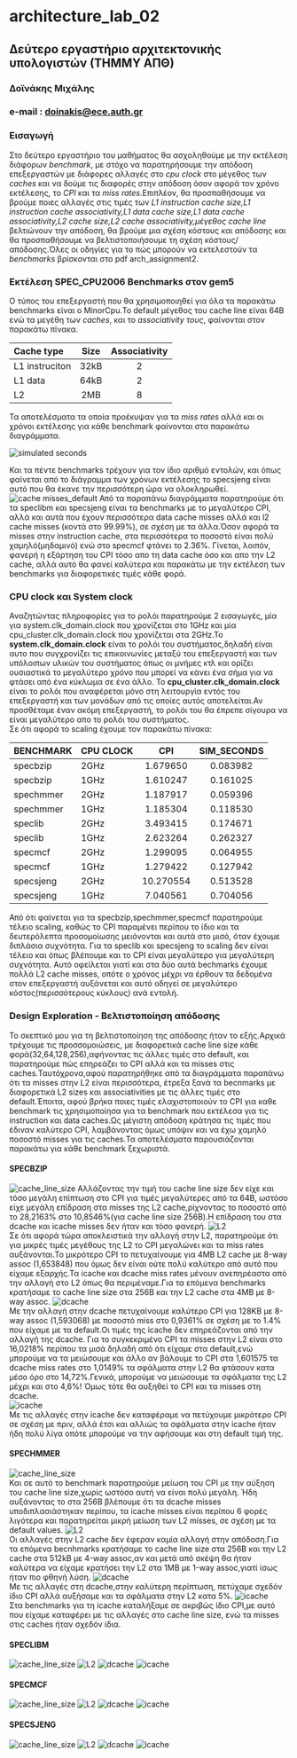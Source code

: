 # architecture_lab_02 
## **Δεύτερο εργαστήριο αρχιτεκτονικής υπολογιστών (ΤΗΜΜΥ ΑΠΘ)** 
### Δοϊνάκης Μιχάλης 
### e-mail : doinakis@ece.auth.gr
### Εισαγωγή
Στο δεύτερο εργαστήριο του μαθήματος θα ασχοληθούμε με την εκτέλεση διάφορων _benchmark_, με στόχο να παρατηρήσουμε την απόδοση επεξεργαστών με διάφορες αλλαγές στο _cpu clock_ στο μέγεθος των _caches_ και να δούμε τις διαφορές στην απόδοση όσον αφορά τον χρόνο εκτέλεσης, το _CPI_ και τα _miss rates_.Επιπλέον, θα προσπαθήσουμε να βρούμε ποιες αλλαγές στις τιμές των _L1 instruction cache size,L1 instruction cache associativity,L1 data cache size,L1 data cache associativity,L2 cache size,L2 cache associativity,μέγεθος cache line_ βελτιώνουν την απόδοση, θα βρούμε μια σχέση κόστους και απόδοσης και θα προσπαθήσουμε να βελτιστοποιήσουμε τη σχέση κόστους/απόδοσης.Όλες οι οδηγίες για το πώς μπορούν να εκτελεστούν τα _benchmarks_ βρίσκονται στο pdf arch_assignment2.

### Εκτέλεση SPEC_CPU2006 Benchmarks στον gem5
Ο τύπος του επεξεργαστή που θα χρησιμοποιηθεί για όλα τα παρακάτω benchmarks είναι ο MinorCpu.Το default μέγεθος του cache line είναι 64B ενώ τα μεγέθη των _caches_, και το _associativity τους_, φαίνονται στον παρακάτω πίνακα.  

| Cache type     | Size    | Associativity  |
| :------------- | :-----: | :------------: |
| L1 instruciton | 32kB    |       2        |  
| L1 data        | 64kB    |       2        |
| L2             | 2MB     |       8        |  

Τα αποτελέσματα τα οποία προέκυψαν για τα _miss rates_ αλλά και οι χρόνοι εκτέλεσης για κάθε benchmark φαίνονται στα παρακάτω διαγράμματα.  

![simulated seconds](https://github.com/doinakis/architecture_lab_01/blob/master/architecture_lab_02/diagrams/default/sim_seconds.png)  

Και τα πέντε benchmarks τρέχουν για τον ίδιο αριθμό εντολών, και όπως φαίνεται από το διάγραμμα των χρόνων εκτέλεσης το specsjeng είναι αυτό που θα έκανε την περισσότερη ώρα να ολοκληρωθεί.  
![cache misses_default](https://github.com/doinakis/architecture_lab_01/blob/master/architecture_lab_02/diagrams/default/default.png)
Από τα παραπάνω διαγράμματα παρατηρούμε ότι τα speclibm και specsjeng είναι τα benchmarks με το μεγαλύτερο CPI, αλλά και αυτά που έχουν περισσότερα data cache misses αλλά και l2 cache misses (κοντά στο 99.99%), σε σχέση με τα άλλα.Όσον αφορά τα misses στην instruction cache, στα περισσότερα το ποσοστό είναι πολύ χαμηλό(μηδαμινό)  ενώ στο specmcf φτάνει το 2.36%. Γίνεται, λοιπόν, φανερή η εξάρτηση του CPI τόσο απο τη data cache όσο και απο την L2 cache, αλλά αυτό θα φανεί καλύτερα και παρακάτω με την εκτέλεση των benchmarks για διαφορετικές τιμές κάθε φορά.    

### CPU clock και System clock
Αναζητώντας πληροφορίες για το ρολόι παρατηρούμε 2 εισαγωγές, μία για system.clk_domain.clock που χρονίζεται στο 1GHz και μία cpu_cluster.clk_domain.clock που χρονίζεται στα 2GHz.To **system.clk_domain.clock** είναι το ρολόι του συστήματος,δηλαδή είναι αυτο που συγχρονίζει τις επικοινωνίες μεταξύ του επεξεργαστή και των υπόλοιπων υλικών του συστήματος όπως οι μνήμες κτλ και ορίζει ουσιαστικά το μεγαλύτερο χρόνο που μπορεί να κάνει ένα σήμα για να φτάσει από ένα κύκλωμα σε ένα άλλο. Το **cpu_cluster.clk_domain.clock** είναι το ρολόι που αναφέρεται μόνο στη λειτουργία εντός του επεξεργαστή και των μονάδων από τις οποίες αυτός αποτελείται.Αν προσθέταμε έναν ακόμη επεξεργαστή, το ρολόι του θα έπρεπε σίγουρα να είναι μεγαλύτερο απο το ρολόι του συστήματος.  
Σε ότι αφορά το scaling έχουμε τον παρακάτω πίνακα:  

| BENCHMARK     |CPU CLOCK | CPI     | SIM_SECONDS |
| :-------------|:-------- | :-----: | :---------: |
| specbzip      | 2GHz     |1.679650 | 0.083982    |
| specbzip      | 1GHz     |1.610247 | 0.161025    |
| spechmmer     | 2GHz     |1.187917 | 0.059396    |
| spechmmer     | 1GHz     |1.185304 | 0.118530    |
| speclib       | 2GHz     |3.493415 | 0.174671    |
| speclib       | 1GHz     |2.623264 | 0.262327    |
| specmcf       | 2GHz     |1.299095 | 0.064955    |
| specmcf       | 1GHz     |1.279422 | 0.127942    |
| specsjeng     | 2GHz     |10.270554| 0.513528    |
| specsjeng     | 1GHz     |7.040561 | 0.704056    |  
  
  Από ότι φαίνεται για τα specbzip,spechmmer,specmcf παρατηρούμε τέλειο scaling, καθώς το CPI παραμένει περίπου το ίδιο και τα δευτερόλεπτα προσομοίωσης μειόνονται και αυτά στο μισό, όταν έχουμε διπλάσια συχνότητα. Για τα speclib και specsjeng το scaling δεν είναι τέλειο και όπως βλέπουμε και το CPI είναι μεγαλύτερο για μεγαλύτερη συχνότητα. Αυτό οφείλεται γιατί και στα δύο αυτά bechmarks έχουμε πολλά L2 cache misses, οπότε ο χρόνος μέχρι να έρθουν τα δεδομένα στον επεξεργαστή αυξάνεται και αυτό οδηγεί σε μεγαλύτερο κόστος(περισσότερους κύκλους) ανά εντολή.  
### Design Exploration - Βελτιστοποίηση απόδοσης  
Το σκεπτικό μου για τη βελτιστοποίηση της απόδοσης ήταν το εξής.Αρχικά τρέχουμε τις προσσομοιώσεις, με διαφορετικά cache line size κάθε φορά(32,64,128,256),αφήνοντας τις άλλες τιμές στο default, και παρατηρούμε πώς επηρεάζει το CPI αλλά και τα misses στις caches.Ταυτόχρονα,αφού παρατηρήθηκε από τα διαγράμματα παραπάνω ότι τα misses στην L2 είναι περισσότερα, έτρεξα ξανά τα becnmarks με διαφορετικά L2 sizes και associativities με τις άλλες τιμές στο default.Έποιτα, αφού βρήκα ποιες τιμές ελαχιστοποιούν το CPI για καθε benchmark τις χρησιμοποίησα για τα benchmark που εκτέλεσα για τις instruction και data caches.Ως μέγιστη απόδοση κράτησα τις τιμές που έδιναν καλύτερο CPI, λαμβάνοντας όμως υπόψιν και να έχω χαμηλό ποσοστό misses για τις caches.Τα αποτελέσματα παρουσιάζονται παρακάτω για κάθε benchmark ξεχωριστά. 

#### SPECBZIP  
![cache_line_size](https://github.com/doinakis/architecture_lab_01/blob/master/architecture_lab_02/diagrams/specbzip/cache_line_size.png) 
Αλλάζοντας την τιμή του cache line size δεν είχε και τόσο μεγάλη επίπτωση στο CPI για τιμές μεγαλύτερες από τα 64B, ωστόσο είχε μεγάλη επίδραση στα misses της L2 cache,ρίχνοντας το ποσοστό από το 28,2163% στο 10,8546%(για cache line size 256B).Η επίδραση του στα dcache και icache misses δεν ήταν και τόσο φανερή. 
![L2](https://github.com/doinakis/architecture_lab_01/blob/master/architecture_lab_02/diagrams/specbzip/L2.png)  
Σε ότι αφορά τώρα αποκλειστικά την αλλαγή στην L2, παρατηρούμε ότι για μικρές τιμές μεγέθους της L2 το CPI μεγαλώνει και τα miss rates αυξάνονται.Το μικρότερο CPI το πετυχαίνουμε για 4MB L2 cache με 8-way assoc (1,653848) που όμως δεν είναι ούτε πολύ καλύτερο από αυτό που είχαμε εξαρχής.Τα icache και dcache miss rates μένουν ανεπηρέαστα από την αλλαγή στο L2 όπως θα περιμέναμε.Για τα επόμενα benchmarks κρατήσαμε το cache line size στα 256Β και την L2 cache στα 4MB με 8-way assoc.
![dcache](https://github.com/doinakis/architecture_lab_01/blob/master/architecture_lab_02/diagrams/specbzip/dcache.png)  
Με την αλλαγή στην dcache πετυχαίνουμε καλύτερο CPI για 128KB με 8-way assoc (1,593068) με ποσοστό miss στο 0,9361% σε σχέση με το 1.4% που είχαμε με τα default.Οι τιμές της icache δεν επηρεάζονται από την αλλαγή της dcache. Για το συγκεκριμένο CPI τα misses στην L2 είναι στο 16,0218% περίπου τα μισά δηλαδή από ότι είχαμε στα default,ενώ μπορούμε να τα μειώσουμε και άλλο αν βάλουμε το CPI στα 1,601575 τα dcache miss rates στο 1,0149% τα σφάλματα στην L2 θα φτάσουν κατα μέσο όρο στο 14,72%.Γενικά, μπορούμε να μειώσουμε τα σφάλματα της L2 μέχρι και στο 4,6%! Όμως τότε θα αυξηθεί το CPI και τα misses στη dcache.  
![icache](https://github.com/doinakis/architecture_lab_01/blob/master/architecture_lab_02/diagrams/specbzip/icache.png)  
Με τις αλλαγές στην icache δεν καταφέραμε να πετύχουμε μικρότερο CPI σε σχέση με πριν, αλλά έτσι και αλλιώς τα σφάλματα στην icache ήταν ήδη πολύ λίγα οπότε μπορούμε να την αφήσουμε και στη default τιμή της.

#### SPECHMMER  
![cache_line_size](https://github.com/doinakis/architecture_lab_01/blob/master/architecture_lab_02/diagrams/spechmmer/cache_line_size.png)  
Και σε αυτό το benchmark παρατηρούμε μείωση του CPI με την αύξηση του cache line size,χωρίς ωστόσο αυτή να είναι πολύ μεγάλη. Ήδη αυξάνοντας το στα 256B βλέπουμε ότι τα dcache misses υποδιπλασιάστηκαν περίπου, τα icache misses είναι περίπου 6 φορές λιγότερα και παρατηρείται μικρή μείωση των L2 misses, σε σχέση με τα default values. 
![L2](https://github.com/doinakis/architecture_lab_01/blob/master/architecture_lab_02/diagrams/spechmmer/L2.png)  
Οι αλλαγές στην L2 cache δεν έφεραν καμία αλλαγή στην απόδοση.Για τα επόμενα becnhmarks κρατήσαμε το cache line size στα 256B και την L2 cache στα 512kB με 4-way assoc,αν και μετά από σκέψη θα ήταν καλύτερα να είχαμε κρατήσει την L2 στα 1MB με 1-way assoc,γιατί ίσως ήταν πιο φθηνή λύση. 
![dcache](https://github.com/doinakis/architecture_lab_01/blob/master/architecture_lab_02/diagrams/spechmmer/dcache.png)  
Με τις αλλαγές στη dcache,στην καλύτερη περίπτωση, πετύχαμε σχεδόν ίδιο CPI αλλά αυξήσαμε και τα σφάλματα στην L2 κατα 5%. 
![icache](https://github.com/doinakis/architecture_lab_01/blob/master/architecture_lab_02/diagrams/spechmmer/icache.png)  
Στα benchmarks για τη icache καταλήξαμε σε ακριβώς ίδιο CPI,με αυτό που είχαμε καταφέρει με τις αλλαγές στο cache line size, ενώ τα misses στις caches ήταν σχεδόν ίδια. 
#### SPECLIBM  
![cache_line_size](https://github.com/doinakis/architecture_lab_01/blob/master/architecture_lab_02/diagrams/speclibm/cache_line_size.png)
![L2](https://github.com/doinakis/architecture_lab_01/blob/master/architecture_lab_02/diagrams/speclibm/L2.png)
![dcache](https://github.com/doinakis/architecture_lab_01/blob/master/architecture_lab_02/diagrams/speclibm/dcache.png)
![icache](https://github.com/doinakis/architecture_lab_01/blob/master/architecture_lab_02/diagrams/speclibm/icache.png)
#### SPECMCF
![cache_line_size](https://github.com/doinakis/architecture_lab_01/blob/master/architecture_lab_02/diagrams/specmcf/cache_line_size.png)
![L2](https://github.com/doinakis/architecture_lab_01/blob/master/architecture_lab_02/diagrams/specmcf/L2.png)
![dcache](https://github.com/doinakis/architecture_lab_01/blob/master/architecture_lab_02/diagrams/specmcf/dcache.png)
![icache](https://github.com/doinakis/architecture_lab_01/blob/master/architecture_lab_02/diagrams/specmcf/icache.png)
#### SPECSJENG
![cache_line_size](https://github.com/doinakis/architecture_lab_01/blob/master/architecture_lab_02/diagrams/specsjeng/cache_line_size.png)
![L2](https://github.com/doinakis/architecture_lab_01/blob/master/architecture_lab_02/diagrams/specsjeng/L2.png)
![dcache](https://github.com/doinakis/architecture_lab_01/blob/master/architecture_lab_02/diagrams/specsjeng/dcache.png)
![icache](https://github.com/doinakis/architecture_lab_01/blob/master/architecture_lab_02/diagrams/specsjeng/icache.png)
